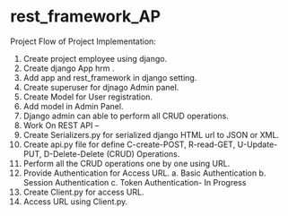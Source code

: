 # rest_framework_AP
Project
Flow of Project Implementation:
1.	Create project employee using django.
2.	Create django App hrm .
3.	Add app and rest_framework in django setting.
4.	Create superuser for djnago Admin panel.
5.	Create Model for User registration.
6.	Add model in Admin Panel.
7.	Django admin can able to perform all CRUD operations.
8.	 Work On REST API –
1.	Create  Serializers.py for serialized django HTML url to JSON or XML.
2.	Create api.py file for define C-create-POST, R-read-GET, U-Update-PUT, D-Delete-Delete (CRUD) Operations.
3.	Perform all the CRUD operations one by one using URL.
4.	Provide Authentication for Access URL.
a.	Basic Authentication
b.	Session Authentication
c.	Token Authentication- In Progress
9.	Create Client.py for access URL.
10.	Access URL using Client.py.
 

